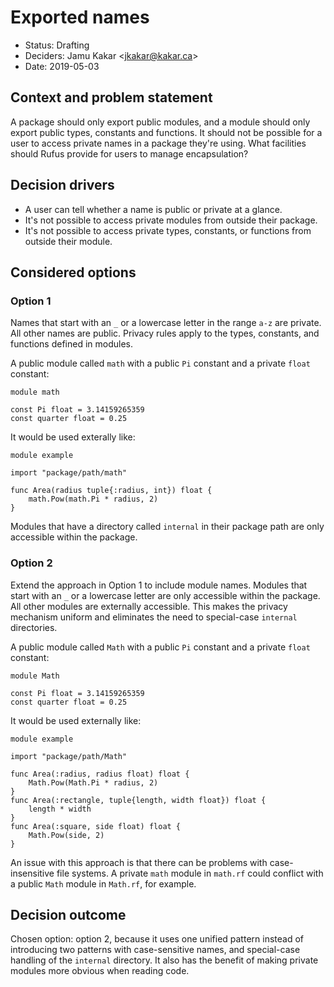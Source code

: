 # Exported names

* Status: Drafting
* Deciders: Jamu Kakar <<jkakar@kakar.ca>>
* Date: 2019-05-03

## Context and problem statement

A package should only export public modules, and a module should only export
public types, constants and functions. It should not be possible for a user to
access private names in a package they're using. What facilities should Rufus
provide for users to manage encapsulation?

## Decision drivers

* A user can tell whether a name is public or private at a glance.
* It's not possible to access private modules from outside their package.
* It's not possible to access private types, constants, or functions from
  outside their module.

## Considered options

### Option 1

Names that start with an `_` or a lowercase letter in the range `a-z` are
private. All other names are public. Privacy rules apply to the types,
constants, and functions defined in modules.

A public module called `math` with a public `Pi` constant and a private `float`
constant:

```rufus
module math

const Pi float = 3.14159265359
const quarter float = 0.25
```

It would be used exterally like:

```
module example

import "package/path/math"

func Area(radius tuple{:radius, int}) float {
    math.Pow(math.Pi * radius, 2)
}
```

Modules that have a directory called `internal` in their package path are only
accessible within the package.

### Option 2

Extend the approach in Option 1 to include module names. Modules that start with
an `_` or a lowercase letter are only accessible within the package. All other
modules are externally accessible. This makes the privacy mechanism uniform and
eliminates the need to special-case `internal` directories.

A public module called `Math` with a public `Pi` constant and a private `float`
constant:

```rufus
module Math

const Pi float = 3.14159265359
const quarter float = 0.25
```

It would be used externally like:

```
module example

import "package/path/Math"

func Area(:radius, radius float) float {
    Math.Pow(Math.Pi * radius, 2)
}
func Area(:rectangle, tuple{length, width float}) float {
    length * width
}
func Area(:square, side float) float {
    Math.Pow(side, 2)
}
```

An issue with this approach is that there can be problems with case-insensitive
file systems. A private `math` module in `math.rf` could conflict with a public
`Math` module in `Math.rf`, for example.

## Decision outcome

Chosen option: option 2, because it uses one unified pattern instead of
introducing two patterns with case-sensitive names, and special-case handling of
the `internal` directory. It also has the benefit of making private modules more
obvious when reading code.
